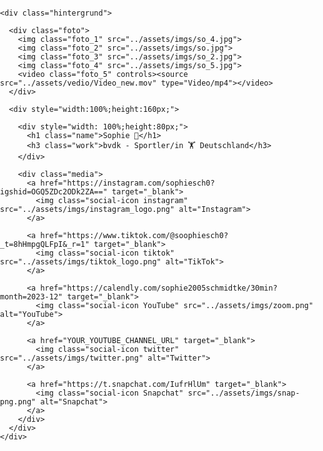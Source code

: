 <!DOCTYPE html>
<html lang="en">

<head>
  <meta charset="UTF-8">
  <meta name="viewport" content="width=device-width, initial-scale=1.0">
  <style>
    body {
      margin: 0;
      padding: 0;
    }

    .border {
      width: 100%;
      height: 100%;
      background-color: #176045;
      overflow-y: hidden;
    }

    .hintergrund {
      width: 100%;
      height: 100%;
      background-color: #0f402d;
    }

    .foto {
      width: 100%;
      height: 400px;
      margin-top: 1%;
      border-radius: 20px 20px 0px 0px;
      background-size: cover;
      min-width: 100%;
      overflow-x: hidden;
      white-space: nowrap;
      box-shadow: 0px 2px 0px 1px #33926a;
    }

    .foto:hover {
      box-shadow: 0px 0px 10px 2px #fff;
    }

    .foto_1,
    .foto_2,
    .foto_3,
    .foto_4,
    .foto_5 {
      width: 414px;
      height: 400px;
      background-size: cover;
      float: left;
      margin-top: 1px;
    }

    .name {
      width: 100%;
      height: 30px;
      color: #fff;
      font-family: Quicksand;
      text-align: center;
      margin-top: 13px;
    }

    .name:hover {
      color: rgb(232, 75, 200);
    }

    .work {
      width: 100%;
      height: 30px;
      font-family: Quicksand;
      color: rgb(232, 75, 200);
      text-align: center;
    }

    .work:hover {
      color: #fff;
    }

    .media {
      width: 100%;
      height: 62px;
      text-align: center;
      margin-top: 0%;
    }

    .social-icon {
      width: 70px;
      height: 70px;
      margin-left: 2%;
      border-radius: 50%;
      background-size: cover;
    }

    .social-icon:hover {
      box-shadow: 0px 0px 10px 2px rgb(232, 75, 200);
      transition: transform 2s;
      transform: rotate(360deg);
    }
  </style>
</head>

<body>

  <div class="border">

    <div class="hintergrund">

      <div class="foto">
        <img class="foto_1" src="../assets/imgs/so_4.jpg">
        <img class="foto_2" src="../assets/imgs/so.jpg">
        <img class="foto_3" src="../assets/imgs/so_2.jpg">
        <img class="foto_4" src="../assets/imgs/so_5.jpg">
        <video class="foto_5" controls><source src="../assets/vedio/Video_new.mov" type="Video/mp4"></video>
      </div>

      <div style="width:100%;height:160px;">

        <div style="width: 100%;height:80px;">
          <h1 class="name">Sophie 🤍</h1>
          <h3 class="work">bvdk - Sportler/in 🏋 Deutschland</h3>
        </div>

        <div class="media">
          <a href="https://instagram.com/sophiesch0?igshid=OGQ5ZDc2ODk2ZA==" target="_blank">
            <img class="social-icon instagram" src="../assets/imgs/instagram_logo.png" alt="Instagram">
          </a>

          <a href="https://www.tiktok.com/@soophiesch0?_t=8hHmpgQLFpI&_r=1" target="_blank">
            <img class="social-icon tiktok" src="../assets/imgs/tiktok_logo.png" alt="TikTok">
          </a>

          <a href="https://calendly.com/sophie2005schmidtke/30min?month=2023-12" target="_blank">
            <img class="social-icon YouTube" src="../assets/imgs/zoom.png" alt="YouTube">
          </a>

          <a href="YOUR_YOUTUBE_CHANNEL_URL" target="_blank">
            <img class="social-icon twitter" src="../assets/imgs/twitter.png" alt="Twitter">
          </a>

          <a href="https://t.snapchat.com/IufrHlUm" target="_blank">
            <img class="social-icon Snapchat" src="../assets/imgs/snap-png.png" alt="Snapchat">
          </a>
        </div>
      </div>
    </div>

  </div>

</body>

</html>

